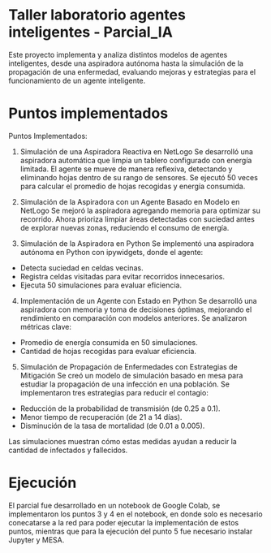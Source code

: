 # Taller laboratorio agentes inteligentes - Parcial_IA
Este proyecto implementa y analiza distintos modelos de agentes inteligentes, desde una aspiradora autónoma hasta la simulación de la propagación de una enfermedad, evaluando mejoras y estrategias para el funcionamiento de un agente inteligente.
# Puntos implementados
Puntos Implementados:

1) Simulación de una Aspiradora Reactiva en NetLogo
Se desarrolló una aspiradora automática que limpia un tablero configurado con energía limitada. El agente se mueve de manera reflexiva, detectando y eliminando hojas dentro de su rango de sensores. Se ejecutó 50 veces para calcular el promedio de hojas recogidas y energía consumida.

2) Simulación de la Aspiradora con un Agente Basado en Modelo en NetLogo
Se mejoró la aspiradora agregando memoria para optimizar su recorrido. Ahora prioriza limpiar áreas detectadas con suciedad antes de explorar nuevas zonas, reduciendo el consumo de energía.

3) Simulación de la Aspiradora en Python
Se implementó una aspiradora autónoma en Python con ipywidgets, donde el agente:
- Detecta suciedad en celdas vecinas.
- Registra celdas visitadas para evitar recorridos innecesarios.
- Ejecuta 50 simulaciones para evaluar eficiencia.

4) Implementación de un Agente con Estado en Python
Se desarrolló una aspiradora con memoria y toma de decisiones óptimas, mejorando el rendimiento en comparación con modelos anteriores. Se analizaron métricas clave:
- Promedio de energía consumida en 50 simulaciones.
- Cantidad de hojas recogidas para evaluar eficiencia.

5) Simulación de Propagación de Enfermedades con Estrategias de Mitigación
Se creó un modelo de simulación basado en mesa para estudiar la propagación de una infección en una población. Se implementaron tres estrategias para reducir el contagio:
- Reducción de la probabilidad de transmisión (de 0.25 a 0.1).
- Menor tiempo de recuperación (de 21 a 14 días).
- Disminución de la tasa de mortalidad (de 0.01 a 0.005).

Las simulaciones muestran cómo estas medidas ayudan a reducir la cantidad de infectados y fallecidos.

# Ejecución
El parcial fue desarrollado en un notebook de Google Colab, se implementaron los puntos 3 y 4 en el notebook, en donde solo es necesario conecatarse a la red para poder ejecutar la implementación de estos puntos, mientras que para la ejecución del punto 5 fue necesario instalar Jupyter y MESA.

